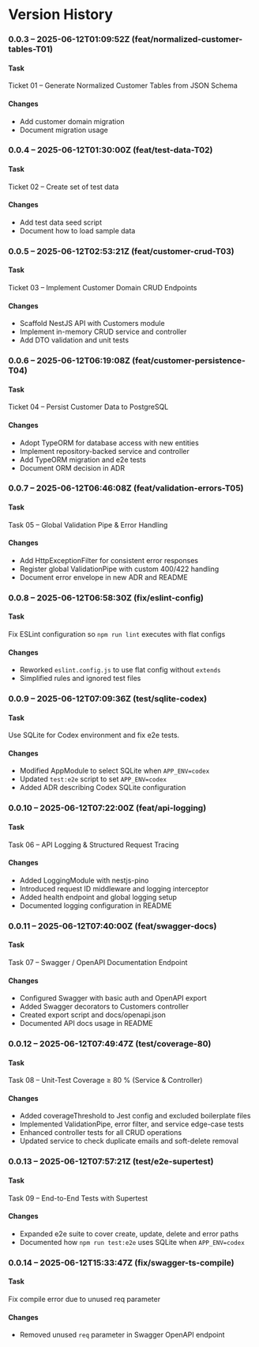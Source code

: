 # Version History

### 0.0.3 – 2025-06-12T01:09:52Z (feat/normalized-customer-tables-T01)

#### Task
Ticket 01 – Generate Normalized Customer Tables from JSON Schema

#### Changes
- Add customer domain migration
- Document migration usage

### 0.0.4 – 2025-06-12T01:30:00Z (feat/test-data-T02)

#### Task
Ticket 02 – Create set of test data

#### Changes
- Add test data seed script
- Document how to load sample data

### 0.0.5 – 2025-06-12T02:53:21Z (feat/customer-crud-T03)

#### Task
Ticket 03 – Implement Customer Domain CRUD Endpoints

#### Changes
- Scaffold NestJS API with Customers module
- Implement in-memory CRUD service and controller
- Add DTO validation and unit tests

### 0.0.6 – 2025-06-12T06:19:08Z (feat/customer-persistence-T04)

#### Task
Ticket 04 – Persist Customer Data to PostgreSQL

#### Changes
- Adopt TypeORM for database access with new entities
- Implement repository-backed service and controller
- Add TypeORM migration and e2e tests
- Document ORM decision in ADR

### 0.0.7 – 2025-06-12T06:46:08Z (feat/validation-errors-T05)

#### Task
Task 05 – Global Validation Pipe & Error Handling

#### Changes
- Add HttpExceptionFilter for consistent error responses
- Register global ValidationPipe with custom 400/422 handling
- Document error envelope in new ADR and README

### 0.0.8 – 2025-06-12T06:58:30Z (fix/eslint-config)

#### Task
Fix ESLint configuration so `npm run lint` executes with flat configs

#### Changes
- Reworked `eslint.config.js` to use flat config without `extends`
- Simplified rules and ignored test files

### 0.0.9 – 2025-06-12T07:09:36Z (test/sqlite-codex)

#### Task
Use SQLite for Codex environment and fix e2e tests.

#### Changes
- Modified AppModule to select SQLite when `APP_ENV=codex`
- Updated `test:e2e` script to set `APP_ENV=codex`
- Added ADR describing Codex SQLite configuration

### 0.0.10 – 2025-06-12T07:22:00Z (feat/api-logging)

#### Task
Task 06 – API Logging & Structured Request Tracing

#### Changes
- Added LoggingModule with nestjs-pino
- Introduced request ID middleware and logging interceptor
- Added health endpoint and global logging setup
- Documented logging configuration in README

### 0.0.11 – 2025-06-12T07:40:00Z (feat/swagger-docs)

#### Task
Task 07 – Swagger / OpenAPI Documentation Endpoint

#### Changes
- Configured Swagger with basic auth and OpenAPI export
- Added Swagger decorators to Customers controller
- Created export script and docs/openapi.json
- Documented API docs usage in README

### 0.0.12 – 2025-06-12T07:49:47Z (test/coverage-80)

#### Task
Task 08 – Unit-Test Coverage ≥ 80 % (Service & Controller)

#### Changes
- Added coverageThreshold to Jest config and excluded boilerplate files
- Implemented ValidationPipe, error filter, and service edge-case tests
- Enhanced controller tests for all CRUD operations
- Updated service to check duplicate emails and soft-delete removal

### 0.0.13 – 2025-06-12T07:57:21Z (test/e2e-supertest)

#### Task
Task 09 – End-to-End Tests with Supertest

#### Changes
- Expanded e2e suite to cover create, update, delete and error paths
- Documented how `npm run test:e2e` uses SQLite when `APP_ENV=codex`

### 0.0.14 – 2025-06-12T15:33:47Z (fix/swagger-ts-compile)

#### Task
Fix compile error due to unused req parameter

#### Changes
- Removed unused `req` parameter in Swagger OpenAPI endpoint
